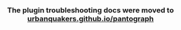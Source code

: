 <h3 align="center">
	The plugin troubleshooting docs were moved to <a href='https://urbanquakers.github.io/pantograph/plugins/plugins-troubleshooting/'>urbanquakers.github.io/pantograph</a>
</h3>
